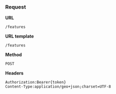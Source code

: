 ### Request

**URL**

`/features`

**URL template**

`/features`

**Method**

`POST`

**Headers**

`Authorization:Bearer{token}`  
`Content-Type:application/geo+json;charset=UTF-8`  
